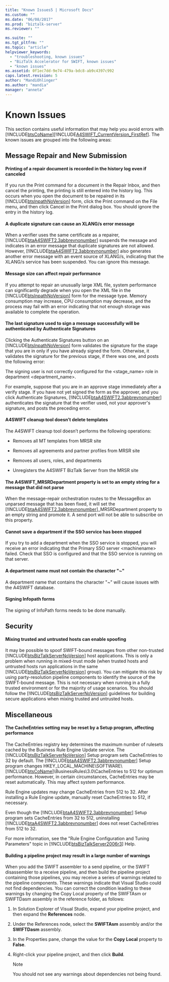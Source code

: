 ```yaml
---
title: "Known Issues5 | Microsoft Docs"
ms.custom: ""
ms.date: "06/08/2017"
ms.prod: "biztalk-server"
ms.reviewer: ""

ms.suite: ""
ms.tgt_pltfrm: ""
ms.topic: "article"
helpviewer_keywords: 
  - "troubleshooting, known issues"
  - "BizTalk Accelerator for SWIFT, known issues"
  - "known issues"
ms.assetid: 0f1ec7dd-9e74-479a-bdc8-ab9c4397c992
caps.latest.revision: 5
author: "MandiOhlinger"
ms.author: "mandia"
manager: "anneta"
---
```

# Known Issues
This section contains useful information that may help you avoid errors with [!INCLUDE[btsCoName](../../includes/btsconame-md.md)][!INCLUDE[A4SWIFT_CurrentVersion_FirstRef](../../includes/a4swift-currentversion-firstref-md.md)]. The known issues are grouped into the following areas:  
  
## Message Repair and New Submission

#### Printing of a repair document is recorded in the history log even if canceled  
 If you run the Print command for a document in the Repair Inbox, and then cancel the printing, the printing is still entered into the history log. This occurs when you open the document to be repaired in its [!INCLUDE[btsInpathNoVersion](../../includes/btsinpathnoversion-md.md)] form, click the Print command on the File menu, and then click Cancel in the Print dialog box. You should ignore the entry in the history log.  
  
#### A duplicate signature can cause an XLANG/s error message  
 When a verifier uses the same certificate as a repairer, [!INCLUDE[btaA4SWIFT2.3abbrevnonumber](../../includes/btaa4swift2-3abbrevnonumber-md.md)] suspends the message and indicates in an error message that duplicate signatures are not allowed. However, [!INCLUDE[btaA4SWIFT2.3abbrevnonumber](../../includes/btaa4swift2-3abbrevnonumber-md.md)] also generates another error message with an event source of XLANG/s, indicating that the XLANG/s service has been suspended. You can ignore this message.  
  
#### Message size can affect repair performance  
 If you attempt to repair an unusually large XML file, system performance can significantly degrade when you open the XML file in the [!INCLUDE[btsInpathNoVersion](../../includes/btsinpathnoversion-md.md)] form for the message type. Memory consumption may increase, CPU consumption may decrease, and the process may fail with an error indicating that not enough storage was available to complete the operation.  
  
#### The last signature used to sign a message successfully will be authenticated by Authenticate Signatures  
 Clicking the Authenticate Signatures button on an [!INCLUDE[btsInpathNoVersion](../../includes/btsinpathnoversion-md.md)] form validates the signature for the stage that you are in only if you have already signed the form. Otherwise, it validates the signature for the previous stage, if there was one, and posts the following error:  
  
 The signing user is not correctly configured for the <stage_name> role in department <department_name>.  
  
 For example, suppose that you are in an approve stage immediately after a verify stage. If you have not yet signed the form as the approver, and you click Authenticate Signatures, [!INCLUDE[btaA4SWIFT2.3abbrevnonumber](../../includes/btaa4swift2-3abbrevnonumber-md.md)] authenticates the signature that the verifier used, not your approver's signature, and posts the preceding error.  

#### A4SWIFT cleanup tool doesn’t delete templates  
 The A4SWIFT cleanup tool doesn’t performs the following operations:  
  
-   Removes all MT templates from MRSR site  
  
-   Removes all agreements and partner profiles from MRSR site  
  
-   Removes all users, roles, and departments  
  
-   Unregisters the A4SWIFT BizTalk Server from the MRSR site  
  
#### The A4SWIFT_MRSRDepartment property is set to an empty string for a message that did not parse  
 When the message-repair orchestration routes to the MessageBox an unparsed message that has been fixed, it will set the [!INCLUDE[btaA4SWIFT2.3abbrevnonumber](../../includes/btaa4swift2-3abbrevnonumber-md.md)]_MRSRDepartment property to an empty string and promote it. A send port will not be able to subscribe on this property.  
  
#### Cannot save a department if the SSO service has been stopped  
 If you try to add a department when the SSO service is stopped, you will receive an error indicating that the Primary SSO server \<machinename\> failed. Check that SSO is configured and that the SSO service is running on that server.  
  
#### A department name must not contain the character "~"  
 A department name that contains the character "~" will cause issues with the A4SWIFT database.  
  
#### Signing Infopath forms  
 The signing of InfoPath forms needs to be done manually.  
  
## Security

#### Mixing trusted and untrusted hosts can enable spoofing  

 It may be possible to spoof SWIFT-bound messages from other non-trusted [!INCLUDE[btsBizTalkServerNoVersion](../../includes/btsbiztalkservernoversion-md.md)] host applications. This is only a problem when running in mixed-trust mode (when trusted hosts and untrusted hosts run applications in the same [!INCLUDE[btsBizTalkServerNoVersion](../../includes/btsbiztalkservernoversion-md.md)] group). You can mitigate this risk by using party-resolution pipeline components to identify the source of the SWIFT-bound message. This is not necessary when running in a fully trusted environment or for the majority of usage scenarios. You should follow the [!INCLUDE[btsBizTalkServerNoVersion](../../includes/btsbiztalkservernoversion-md.md)] guidelines for building secure applications when mixing trusted and untrusted hosts. 
 
## Miscellaneous

#### The CacheEntries setting may be reset by a Setup program, affecting performance  
 The CacheEntries registry key determines the maximum number of rulesets cached by the Business Rule Engine Update service. The [!INCLUDE[btsBizTalkServerNoVersion](../../includes/btsbiztalkservernoversion-md.md)] Setup program sets CacheEntries to 32 by default. The [!INCLUDE[btaA4SWIFT2.3abbrevnonumber](../../includes/btaa4swift2-3abbrevnonumber-md.md)] Setup program changes HKEY_LOCAL_MACHINE\SOFTWARE\\[!INCLUDE[btsCoName](../../includes/btsconame-md.md)]\BusinessRules\3.0\CacheEntries to 512 for optimum performance. However, in certain circumstances, CacheEntries may be reset automatically. This may affect system performance.  
  
 Rule Engine updates may change CacheEntries from 512 to 32. After installing a Rule Engine update, manually reset CacheEntries to 512, if necessary.  
  
 Even though the [!INCLUDE[btaA4SWIFT2.3abbrevnonumber](../../includes/btaa4swift2-3abbrevnonumber-md.md)] Setup program sets CacheEntries from 32 to 512, uninstalling [!INCLUDE[btaA4SWIFT2.3abbrevnonumber](../../includes/btaa4swift2-3abbrevnonumber-md.md)] does not reset CacheEntries from 512 to 32.  
  
 For more information, see the "Rule Engine Configuration and Tuning Parameters" topic in [!INCLUDE[btsBizTalkServer2006r3](../../includes/btsbiztalkserver2006r3-md.md)] Help.  
  
#### Building a pipeline project may result in a large number of warnings  
 When you add the SWIFT assembler to a send pipeline, or the SWIFT disassembler to a receive pipeline, and then build the pipeline project containing those pipelines, you may receive a series of warnings related to the pipeline components. These warnings indicate that Visual Studio could not find dependencies. You can correct the condition leading to these warnings by changing the Copy Local property of the SWIFTAsm or SWIFTDasm assembly in the reference folder, as follows:  
  
1.  In Solution Explorer of Visual Studio, expand your pipeline project, and then expand the **References** node.  
  
2.  Under the References node, select the **SWIFTAsm** assembly and/or the **SWIFTDasm** assembly.  
  
3.  In the Properties pane, change the value for the **Copy Local** property to **False**.  
  
4.  Right-click your pipeline project, and then click **Build**.  
  
    > [!NOTE]
    >  You should not see any warnings about dependencies not being found.   